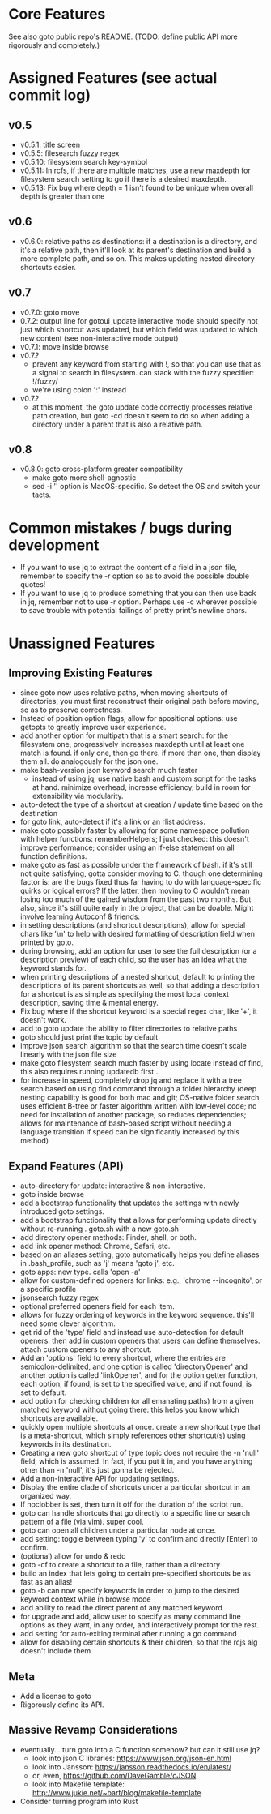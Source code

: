 # Core Features
See also goto public repo's README.
(TODO: define public API more rigorously and completely.)

# Assigned Features (see actual commit log)
## v0.5
- v0.5.1: title screen
- v0.5.5: filesearch fuzzy regex
- v0.5.10: filesystem search key-symbol
- v0.5.11: In rcfs, if there are multiple matches, use a new maxdepth for filesystem search setting to go if there is a desired maxdepth.
- v0.5.13: Fix bug where depth = 1 isn't found to be unique when overall depth is greater than one
## v0.6
- v0.6.0: relative paths as destinations: if a destination is a directory, and it's a relative path, then it'll look at its parent's destination and build a more complete path, and so on. This makes updating nested directory shortcuts easier.
## v0.7
- v0.7.0: goto move
- 0.7.2: output line for gotoui_update interactive mode should specify not just which shortcut was updated, but which field was updated to which new content (see non-interactive mode output)
- v0.7.1: move inside browse
- v0.7.?
	- prevent any keyword from starting with !, so that you can use that as a signal to search in filesystem. can stack with the fuzzy specifier: !/fuzzy/
	- we're using colon ':' instead
- v0.7.?
	- at this moment, the goto update code correctly processes relative path creation, but goto -cd doesn't seem to do so when adding a directory under a parent that is also a relative path. 
## v0.8
- v0.8.0: goto cross-platform greater compatibility
	- make goto more shell-agnostic
	- sed -i '' option is MacOS-specific. So detect the OS and switch your tacts.

# Common mistakes / bugs during development
- If you want to use jq to extract the content of a field in a json file, remember to specify the -r option so as to avoid the possible double quotes!
- If you want to use jq to produce something that you can then use back in jq, remember not to use -r option. Perhaps use -c wherever possible to save trouble with potential failings of pretty print's newline chars.

# Unassigned Features

## Improving Existing Features
- since goto now uses relative paths, when moving shortcuts of directories, you must first reconstruct their original path before moving, so as to preserve correctness.
- Instead of position option flags, allow for apositional options: use getopts to greatly improve user experience.
- add another option for multipath that is a smart search: for the filesystem one, progressively increases maxdepth until at least one match is found. if only one, then go there. if more than one, then display them all. do analogously for the json one.
- make bash-version json keyword search much faster
	- instead of using jq, use native bash and custom script for the tasks at hand. minimize overhead, increase efficiency, build in room for extensibility via modularity.
- auto-detect the type of a shortcut at creation / update time based on the destination
- for goto link, auto-detect if it's a link or an rlist address.
- make goto possibly faster by allowing for some namespace pollution with helper functions: rememberHelpers; I just checked: this doesn't improve performance; consider using an if-else statement on all function definitions.
- make goto as fast as possible under the framework of bash. if it's still not quite satisfying, gotta consider moving to C. though one determining factor is: are the bugs fixed thus far having to do with language-specific quirks or logical errors? If the latter, then moving to C wouldn't mean losing too much of the gained wisdom from the past two months. But also, since it's still quite early in the project, that can be doable. Might involve learning Autoconf & friends.
- in setting descriptions (and shortcut descriptions), allow for special chars like '\n' to help with desired formatting of description field when printed by goto.
- during browsing, add an option for user to see the full description (or a description preview) of each child, so the user has an idea what the keyword stands for.
- when printing descriptions of a nested shortcut, default to printing the descriptions of its parent shortcuts as well, so that adding a description for a shortcut is as simple as specifying the most local context description, saving time & mental energy.
- Fix bug where if the shortcut keyword is a special regex char, like '+', it doesn't work.
- add to goto update the ability to filter directories to relative paths
- goto <a topic> should just print the topic by default
- improve json search algorithm so that the search time doesn't scale linearly with the json file size
- make goto filesystem search much faster by using locate instead of find, this also requires running updatedb first...
- for increase in speed, completely drop jq and replace it with a tree search based on using find command through a folder hierarchy (deep nesting capability is good for both mac and git; OS-native folder search uses efficient B-tree or faster algorithm written with low-level code; no need for installation of another package, so reduces dependencies; allows for maintenance of bash-based script without needing a language transition if speed can be significantly increased by this method)

## Expand Features (API)
- auto-directory for update: interactive & non-interactive.
- goto inside browse
- add a bootstrap functionality that updates the settings with newly introduced goto settings.
- add a bootstrap functionality that allows for performing update directly without re-running . goto.sh with a new goto.sh
- add directory opener methods: Finder, shell, or both.
- add link opener method: Chrome, Safari, etc.
- based on an aliases setting, goto automatically helps you define aliases in .bash_profile, such as 'j' means 'goto j', etc.
- goto apps: new type. calls 'open -a'
- allow for custom-defined openers for links: e.g., 'chrome --incognito', or a specific profile
- jsonsearch fuzzy regex
- optional preferred openers field for each item.
- allows for fuzzy ordering of keywords in the keyword sequence. this'll need some clever algorithm.
- get rid of the 'type' field and instead use auto-detection for default openers. then add in custom openers that users can define themselves. attach custom openers to any shortcut.
- Add an 'options' field to every shortcut, where the entries are semicolon-delimited, and one option is called 'directoryOpener' and another option is called 'linkOpener', and for the option getter function, each option, if found, is set to the specified value, and if not found, is set to default.
- add option for checking children (or all emanating paths) from a given matched keyword without going there: this helps you know which shortcuts are available.
- quickly open multiple shortcuts at once. create a new shortcut type that is a meta-shortcut, which simply references other shortcut(s) using keywords in its destination.
- Creating a new goto shortcut of type topic does not require the -n 'null' field, which is assumed. In fact, if you put it in, and you have anything other than -n 'null', it's just gonna be rejected.
- Add a non-interactive API for updating settings.
- Display the entire clade of shortcuts under a particular shortcut in an organized way.
- If noclobber is set, then turn it off for the duration of the script run.
- goto can handle shortcuts that go directly to a specific line or search pattern of a file (via vim). super cool.
- goto can open all children under a particular node at once.
- add setting: toggle between typing 'y' to confirm and directly [Enter] to confirm.
- (optional) allow for undo & redo
- goto -cf to create a shortcut to a file, rather than a directory
- build an index that lets going to certain pre-specified shortcuts be as fast as an alias!
- goto -b can now specify keywords in order to jump to the desired keyword context while in browse mode
- add ability to read the direct parent of any matched keyword
- for upgrade and add, allow user to specify as many command line options as they want, in any order, and interactively prompt for the rest.
- add setting for auto-exiting terminal after running a go command
- allow for disabling certain shortcuts & their children, so that the rcjs alg doesn't include them

## Meta
- Add a license to goto
- Rigorously define its API.

## Massive Revamp Considerations
- eventually... turn goto into a C function somehow? but can it still use jq?
	- look into json C libraries: https://www.json.org/json-en.html
	- look into Jansson: https://jansson.readthedocs.io/en/latest/
	- or, even, https://github.com/DaveGamble/cJSON
	- look into Makefile template: http://www.jukie.net/~bart/blog/makefile-template
- Consider turning program into Rust


